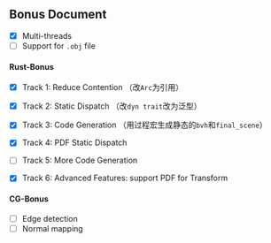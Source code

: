 ## Bonus Document

- [x] Multi-threads
- [ ] Support for `.obj` file

#### Rust-Bonus

- [x] Track 1: Reduce Contention （改`Arc`为引用）
- [x] Track 2: Static Dispatch （改`dyn trait`改为泛型）

- [x] Track 3: Code Generation （用过程宏生成静态的`bvh`和`final_scene`）

- [x] Track 4: PDF Static Dispatch

- [ ] Track 5: More Code Generation

- [x] Track 6: Advanced Features: support PDF for Transform

#### CG-Bonus

- [ ] Edge detection
- [ ] Normal mapping